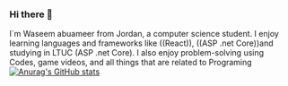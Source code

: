 ### Hi there 👋

I`m Waseem abuameer from Jordan, a computer science student. I enjoy learning languages and frameworks like ((React)), ((ASP .net Core))and studying in LTUC (ASP .net Core). I also enjoy problem-solving using Codes, game videos, and all things that are related to Programing
[![Anurag's GitHub stats](https://github-readme-stats.vercel.app/api?username=waseem0abuameer)](https://github.com/anuraghazra/github-readme-stats)


